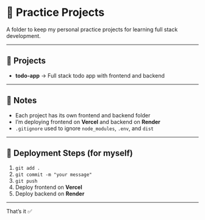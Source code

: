 # 🚀 Practice Projects

A folder to keep my personal practice projects for learning full stack development.

---

## 📂 Projects

- **todo-app** → Full stack todo app with frontend and backend

---

## 📌 Notes

- Each project has its own frontend and backend folder
- I’m deploying frontend on **Vercel** and backend on **Render**
- `.gitignore` used to ignore `node_modules`, `.env`, and `dist`

---

## 📖 Deployment Steps (for myself)

1. `git add .`
2. `git commit -m "your message"`
3. `git push`
4. Deploy frontend on **Vercel**
5. Deploy backend on **Render**

---

That’s it ✅
